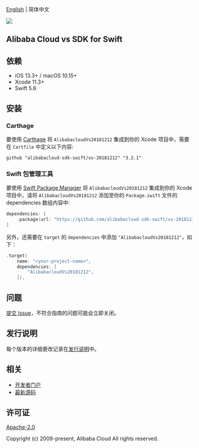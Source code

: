 [English](README.md) | 简体中文

![](https://aliyunsdk-pages.alicdn.com/icons/AlibabaCloud.svg)

## Alibaba Cloud vs SDK for Swift

## 依赖

- iOS 13.3+ / macOS 10.15+
- Xcode 11.3+
- Swift 5.6

## 安装

### Carthage

要使用 [Carthage](https://github.com/Carthage/Carthage) 将 `AlibabacloudVs20181212` 集成到你的 Xcode 项目中，需要在 `Cartfile` 中定义以下内容:

```ogdl
github "alibabacloud-sdk-swift/vs-20181212" "3.2.1"
```

### Swift 包管理工具

要使用 [Swift Package Manager](https://swift.org/package-manager/) 将 `AlibabacloudVs20181212` 集成到你的 Xcode 项目中，请将 `AlibabacloudVs20181212` 添加至你的 `Package.swift` 文件的 dependencies 数组内容中:

```swift
dependencies: [
    .package(url: "https://github.com/alibabacloud-sdk-swift/vs-20181212.git", from: "3.2.1")
]
```

另外，还需要在 `target` 的 `dependencies` 中添加 `"AlibabacloudVs20181212"`，如下：

```swift
.target(
    name: "<your-project-name>",
    dependencies: [
        "AlibabacloudVs20181212",
    ]),
```

## 问题

[提交 Issue](https://github.com/alibabacloud-sdk-swift/vs-20181212/issues/new)，不符合指南的问题可能会立即关闭。

## 发行说明

每个版本的详细更改记录在[发行说明](./ChangeLog.txt)中。

## 相关

* [开发者门户](https://next.api.aliyun.com/home)
* [最新源码](https://github.com/alibabacloud-sdk-swift/vs-20181212)

## 许可证

[Apache-2.0](http://www.apache.org/licenses/LICENSE-2.0)

Copyright (c) 2009-present, Alibaba Cloud All rights reserved.
